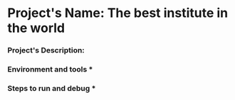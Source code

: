 # Project's Name: The best institute in the world

### Project's Description:
### Environment and tools *

### Steps to run and debug *